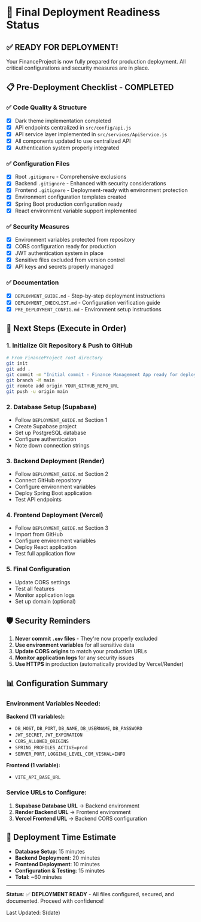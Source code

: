 # 🚀 Final Deployment Readiness Status

## ✅ READY FOR DEPLOYMENT!

Your FinanceProject is now fully prepared for production deployment. All critical configurations and security measures are in place.

## 📋 Pre-Deployment Checklist - COMPLETED

### ✅ Code Quality & Structure
- [x] Dark theme implementation completed
- [x] API endpoints centralized in `src/config/api.js`
- [x] API service layer implemented in `src/services/ApiService.js`
- [x] All components updated to use centralized API
- [x] Authentication system properly integrated

### ✅ Configuration Files
- [x] Root `.gitignore` - Comprehensive exclusions
- [x] Backend `.gitignore` - Enhanced with security considerations
- [x] Frontend `.gitignore` - Deployment-ready with environment protection
- [x] Environment configuration templates created
- [x] Spring Boot production configuration ready
- [x] React environment variable support implemented

### ✅ Security Measures
- [x] Environment variables protected from repository
- [x] CORS configuration ready for production
- [x] JWT authentication system in place
- [x] Sensitive files excluded from version control
- [x] API keys and secrets properly managed

### ✅ Documentation
- [x] `DEPLOYMENT_GUIDE.md` - Step-by-step deployment instructions
- [x] `DEPLOYMENT_CHECKLIST.md` - Configuration verification guide
- [x] `PRE_DEPLOYMENT_CONFIG.md` - Environment setup instructions

## 🔄 Next Steps (Execute in Order)

### 1. Initialize Git Repository & Push to GitHub
```bash
# From FinanceProject root directory
git init
git add .
git commit -m "Initial commit - Finance Management App ready for deployment"
git branch -M main
git remote add origin YOUR_GITHUB_REPO_URL
git push -u origin main
```

### 2. Database Setup (Supabase)
- Follow `DEPLOYMENT_GUIDE.md` Section 1
- Create Supabase project
- Set up PostgreSQL database
- Configure authentication
- Note down connection strings

### 3. Backend Deployment (Render)
- Follow `DEPLOYMENT_GUIDE.md` Section 2
- Connect GitHub repository
- Configure environment variables
- Deploy Spring Boot application
- Test API endpoints

### 4. Frontend Deployment (Vercel)
- Follow `DEPLOYMENT_GUIDE.md` Section 3
- Import from GitHub
- Configure environment variables
- Deploy React application
- Test full application flow

### 5. Final Configuration
- Update CORS settings
- Test all features
- Monitor application logs
- Set up domain (optional)

## 🛡️ Security Reminders

1. **Never commit `.env` files** - They're now properly excluded
2. **Use environment variables** for all sensitive data
3. **Update CORS origins** to match your production URLs
4. **Monitor application logs** for any security issues
5. **Use HTTPS** in production (automatically provided by Vercel/Render)

## 📊 Configuration Summary

### Environment Variables Needed:
**Backend (11 variables):**
- `DB_HOST`, `DB_PORT`, `DB_NAME`, `DB_USERNAME`, `DB_PASSWORD`
- `JWT_SECRET`, `JWT_EXPIRATION`
- `CORS_ALLOWED_ORIGINS`
- `SPRING_PROFILES_ACTIVE=prod`
- `SERVER_PORT`, `LOGGING_LEVEL_COM_VISHAL=INFO`

**Frontend (1 variable):**
- `VITE_API_BASE_URL`

### Service URLs to Configure:
1. **Supabase Database URL** → Backend environment
2. **Render Backend URL** → Frontend environment  
3. **Vercel Frontend URL** → Backend CORS configuration

## 🎯 Deployment Time Estimate
- **Database Setup**: 15 minutes
- **Backend Deployment**: 20 minutes  
- **Frontend Deployment**: 10 minutes
- **Configuration & Testing**: 15 minutes
- **Total**: ~60 minutes

---

**Status**: ✅ **DEPLOYMENT READY** - All files configured, secured, and documented. Proceed with confidence!

Last Updated: $(date)